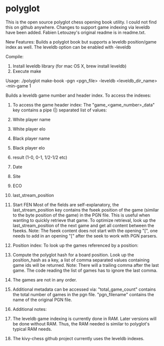 polyglot
========

This is the open source polyglot chess opening book utility. I could not find this on github anywhere. Changes to support game indexing via leveldb have been added.
Fabien Letouzey's original readme is in readme.txt.

New Features:
Builds a polyglot book but supports a leveldb position/game index as well. The leveldb option can be enabled with -leveldb

Compile:
 1. Install leveldb library (for mac OS X, brew install leveldb)
 2. Execute make

Usage:
./polyglot make-book -pgn \<pgn\_file\> -leveldb \<leveldb\_dir\_name\> -min-game 1

Builds a leveldb game number and header index. To access the indexes:

 1. To access the game header index:
	The "game\_\<game\_number\>\_data" key contains a pipe (|) separated list of values: 
  1. White player name 
  1. White player elo 
  1. Black player name 
  1. Black player elo 
  1. result (1-0, 0-1, 1/2-1/2 etc)
  1. Date
  1. Site
  1. ECO
  1. last\_stream\_position
  1. Start FEN
	Most of the fields are self-explanatory, the last\_stream\_position key contains the fseek position of the game (similar to the byte position of the game) in the PGN file. This is useful when wanting to quickly retrieve that game. To optimize retrieval, look up the last\_stream\_position of the next game and get all content between the fseeks. Note: The fseek content does not start with the opening "[", one needs to add in an opening "[" after the seek to work with PGN parsers.

 2. Position index:
	To look up the games referenced by a position:
  1. Compute the polyglot hash for a board position. Look up the position_hash as a key, a list of comma separated values containing game ids will be returned. Note: There will a trailing comma after the last game. The code reading the list of games has to ignore the last comma.
  2. The games are not in any order.

 3. Additional metadata can be accessed via:
	"total\_game\_count" contains the total number of games in the pgn file.
	"pgn\_filename" contains the name of the original PGN file.
	
 4. Additional notes:
  1. The leveldb game indexing is currently done in RAM. Later versions will be done without RAM. Thus, the RAM needed is similar to polyglot's typical RAM needs.
  2. The kivy-chess github project currently uses the leveldb indexes.
